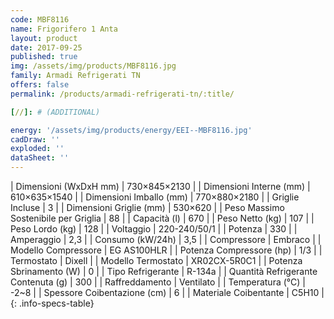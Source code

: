 ```yaml
---
code: MBF8116
name: Frigorifero 1 Anta
layout: product
date: 2017-09-25
published: true
img: /assets/img/products/MBF8116.jpg
family: Armadi Refrigerati TN
offers: false
permalink: /products/armadi-refrigerati-tn/:title/

[//]: # (ADDITIONAL)

energy: '/assets/img/products/energy/EEI--MBF8116.jpg'
cadDraw: ''
exploded: ''
dataSheet: ''
---
```



| Dimensioni (WxDxH mm) | 730×845×2130 |
| Dimensioni Interne (mm) | 610×635×1540 |
| Dimensioni Imballo (mm) | 770×880×2180 |
| Griglie Incluse | 3 |
| Dimensioni Griglie (mm) | 530×620 |
| Peso Massimo Sostenibile per Griglia | 88 |
| Capacità (l) | 670 |
| Peso Netto (kg) | 107 |
| Peso Lordo (kg) | 128 |
| Voltaggio | 220-240/50/1 |
| Potenza | 330 |
| Amperaggio | 2,3 |
| Consumo (kW/24h) | 3,5 |
| Compressore | Embraco |
| Modello Compressore | EG AS100HLR |
| Potenza Compressore (hp) | 1/3 |
| Termostato | Dixell |
| Modello Termostato | XR02CX-5R0C1 |
| Potenza Sbrinamento (W) | 0 |
| Tipo Refrigerante | R-134a |
| Quantità Refrigerante Contenuta (g) | 300 |
| Raffreddamento | Ventilato |
| Temperatura (°C) | -2~8 |
| Spessore Coibentazione (cm) | 6 |
| Materiale Coibentante | C5H10 |
{: .info-specs-table}
